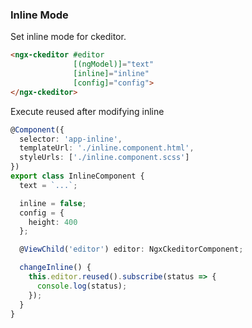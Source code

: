 ### Inline Mode

Set inline mode for ckeditor.

```html
<ngx-ckeditor #editor
              [(ngModel)]="text"
              [inline]="inline"
              [config]="config">
</ngx-ckeditor>
```

Execute reused after modifying inline

```typescript
@Component({
  selector: 'app-inline',
  templateUrl: './inline.component.html',
  styleUrls: ['./inline.component.scss']
})
export class InlineComponent {
  text = `...`;

  inline = false;
  config = {
    height: 400
  };

  @ViewChild('editor') editor: NgxCkeditorComponent;

  changeInline() {
    this.editor.reused().subscribe(status => {
      console.log(status);
    });
  }
}

```
